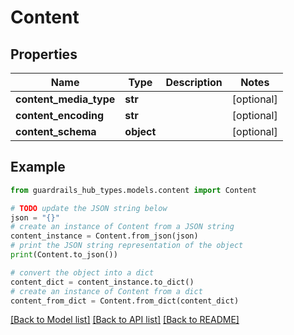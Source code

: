 # Content


## Properties

Name | Type | Description | Notes
------------ | ------------- | ------------- | -------------
**content_media_type** | **str** |  | [optional] 
**content_encoding** | **str** |  | [optional] 
**content_schema** | **object** |  | [optional] 

## Example

```python
from guardrails_hub_types.models.content import Content

# TODO update the JSON string below
json = "{}"
# create an instance of Content from a JSON string
content_instance = Content.from_json(json)
# print the JSON string representation of the object
print(Content.to_json())

# convert the object into a dict
content_dict = content_instance.to_dict()
# create an instance of Content from a dict
content_from_dict = Content.from_dict(content_dict)
```
[[Back to Model list]](../README.md#documentation-for-models) [[Back to API list]](../README.md#documentation-for-api-endpoints) [[Back to README]](../README.md)


